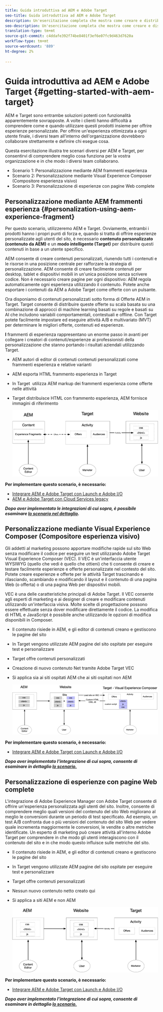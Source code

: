 ```yaml
---
title: Guida introduttiva ad AEM e Adobe Target
seo-title: Guida introduttiva ad AEM e Adobe Target
description: Un'esercitazione completa che mostra come creare e distribuire esperienze personalizzate utilizzando Adobe Experience Manager e  Adobe Target. Questa esercitazione illustra anche le diverse persone coinvolte nel processo finale e come collaborano tra di loro
seo-description: Un'esercitazione completa che mostra come creare e distribuire esperienze personalizzate utilizzando Adobe Experience Manager e  Adobe Target. Questa esercitazione illustra anche le diverse persone coinvolte nel processo finale e come collaborano tra di loro
translation-type: tm+mt
source-git-commit: c4ddafe392f74be8401f3ef6e07fc9d463d7620a
workflow-type: tm+mt
source-wordcount: '889'
ht-degree: 2%

---
```



# Guida introduttiva ad AEM e Adobe Target {#getting-started-with-aem-target}

AEM e Target sono entrambe soluzioni potenti con funzionalità apparentemente sovrapposte. A volte i clienti hanno difficoltà a comprendere come e quando utilizzare questi prodotti insieme per offrire esperienze personalizzate. Per offrire un&#39;esperienza ottimizzata a ogni utente finale, i diversi team all&#39;interno dell&#39;organizzazione dovrebbero collaborare strettamente e definire chi esegue cosa.

Questa esercitazione illustra tre scenari diversi per AEM e Target, per consentirvi di comprendere meglio cosa funziona per la vostra organizzazione e in che modo i diversi team collaborano.

* Scenario 1: Personalizzazione mediante AEM frammenti esperienza
* Scenario 2: Personalizzazione mediante Visual Experience Composer (Compositore esperienza visivo)
* Scenario 3: Personalizzazione di esperienze con pagine Web complete

## Personalizzazione mediante AEM frammenti esperienza {#personalization-using-aem-experience-fragment}

Per questo scenario, utilizzeremo AEM e Target. Ovviamente, entrambi i prodotti hanno i propri punti di forza e, quando si tratta di offrire esperienze personalizzate agli utenti del sito, è necessario **contenuto personalizzato (contenuto da AEM)** e un **modo intelligente (Target)** per distribuire questi contenuti in base a un utente specifico.

AEM consente di creare contenuti personalizzati, riunendo tutti i contenuti e le risorse in una posizione centrale per rafforzare la strategia di personalizzazione. AEM consente di creare facilmente contenuti per desktop, tablet e dispositivi mobili in un&#39;unica posizione senza scrivere codice. Non è necessario creare pagine per ogni dispositivo: AEM regola automaticamente ogni esperienza utilizzando il contenuto. Potete anche esportare i contenuti da AEM a  Adobe Target come offerte con un pulsante.

Ora disponiamo di contenuti personalizzati sotto forma di Offerte AEM in Target. Target consente di distribuire queste offerte su scala basata su una combinazione di approcci di machine learning basati su regole e basati su AI che includono variabili comportamentali, contestuali e offline.  Con Target potete facilmente impostare ed eseguire attività A/B e multivariato (MVT) per determinare le migliori offerte, contenuti ed esperienze.

**I** frammenti di esperienza rappresentano un enorme passo in avanti per collegare i creatori di contenuti/esperienze ai professionisti della personalizzazione che stanno portando i risultati aziendali utilizzando Target.

* AEM autori di editor di contenuti contenuti personalizzati come frammenti esperienza e relative varianti
* AEM esporta HTML frammento esperienza in Target &#x200B;
* In Target &#x200B; utilizza AEM markup dei frammenti esperienza come offerte nelle attività
* Target distribuisce HTML con frammento esperienza, AEM fornisce immagini di riferimento

   ![Personalizzazione mediante il diagramma dei frammenti esperienza](assets/personalization-use-case-1/use-case-1-diagram.png)

**Per implementare questo scenario, è necessario:**

* [Integrare AEM e  Adobe Target con Launch e  Adobe I/O](./implementation.md#integrating-aem-target-options)
* [AEM e  Adobe Target con Cloud Services legacy](./implementation.md#integrating-aem-target-options)

***Dopo aver implementato le integrazioni di cui sopra, è possibile esaminare  [lo scenario nel dettaglio](./personalization-use-case-1.md).***

## Personalizzazione mediante Visual Experience Composer (Compositore esperienza visivo)

Gli addetti al marketing possono apportare modifiche rapide sul sito Web senza modificare il codice per eseguire un test utilizzando  Adobe Target Visual Experience Composer (VEC). Il VEC è un&#39;interfaccia utente WYSIWYG (quello che vedi è quello che ottieni) che ti consente di creare e testare facilmente esperienze e offerte personalizzate nel contesto del sito. Potete creare esperienze e offerte per le attività Target trascinando e rilasciando, scambiando e modificando il layout e il contenuto di una pagina Web (o offerta) o di una pagina Web per dispositivi mobili.

VEC è una delle caratteristiche principali di  Adobe Target. Il VEC consente agli esperti di marketing e ai designer di creare e modificare contenuti utilizzando un&#39;interfaccia visiva. Molte scelte di progettazione possono essere effettuate senza dover modificare direttamente il codice. La modifica di HTML e JavaScript è possibile anche utilizzando le opzioni di modifica disponibili in Composer.

* Il contenuto risiede in AEM, e gli editor di contenuti creano e gestiscono le pagine del sito
* In Target vengono utilizzate AEM pagine del sito ospitate per eseguire test e personalizzare
* Target offre contenuti personalizzati
* Creazione di nuovo contenuto Net tramite  Adobe Target VEC
* Si applica sia ai siti ospitati AEM che ai siti ospitati non AEM

   ![Personalizzazione mediante il diagramma di Visual Experience Composer (Compositore esperienza visivo)](assets/personalization-use-case-3/use-case-diagram-3.png)

**Per implementare questo scenario, è necessario:**

* [Integrare AEM e  Adobe Target con Launch e  Adobe I/O](./implementation.md#integrating-aem-target-options)

***Dopo aver implementato l&#39;integrazione di cui sopra, consente di esaminare in dettaglio  [lo scenario.](./personalization-use-case-3.md)***

## Personalizzazione di esperienze con pagine Web complete

L&#39;integrazione di Adobe Experience Manager con  Adobe Target consente di offrire un&#39;esperienza personalizzata agli utenti del sito. Inoltre, consente di comprendere meglio quali versioni del contenuto del sito Web migliorano al meglio le conversioni durante un periodo di test specificato. Ad esempio, un test A/B confronta due o più versioni del contenuto del sito Web per vedere quale incrementa maggiormente le conversioni, le vendite o altre metriche identificate. Un esperto di marketing può creare attività all&#39;interno  Adobe Target per comprendere in che modo gli utenti interagiscono con il contenuto del sito e in che modo questo influisce sulle metriche del sito.

* Il contenuto risiede in AEM, e gli editor di contenuti creano e gestiscono le pagine del sito
* In Target vengono utilizzate AEM pagine del sito ospitate per eseguire test e personalizzare
* Target offre contenuti personalizzati
* Nessun nuovo contenuto netto creato qui
* Si applica a siti AEM e non AEM

   ![diagramma](assets/personalization-use-case-2/use-case-2-diagram.png)

**Per implementare questo scenario, è necessario:**

* [Integrare AEM e  Adobe Target con Launch e  Adobe I/O](./implementation.md#integrating-aem-target-options)

***Dopo aver implementato l&#39;integrazione di cui sopra, consente di esaminare in dettaglio  [lo scenario.](./personalization-use-case-2.md)***
